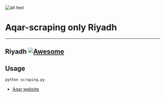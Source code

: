 
![alt text](https://aqd.com.sa/wp-content/uploads/2020/10/aqar-logo-300x300.png)

# Aqar-scraping only Riyadh
---

## Riyadh [![Awesome](https://cdn.jsdelivr.net/gh/sindresorhus/awesome@d7305f38d29fed78fa85652e3a63e154dd8e8829/media/badge.svg)](https://github.com/sindresorhus/awesome#readme)

## Usage

```bash
python scraping.py
```



- [Aqar website](https://sa.aqar.fm)
